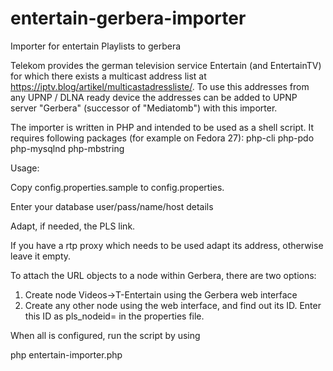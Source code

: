# entertain-gerbera-importer
Importer for entertain Playlists to gerbera

Telekom provides the german television service Entertain (and EntertainTV) for which there exists a multicast address list at https://iptv.blog/artikel/multicastadressliste/.
To use this addresses from any UPNP / DLNA ready device the addresses can be added to UPNP server "Gerbera" (successor of "Mediatomb") with this importer.

The importer is written in PHP and intended to be used as a shell script.
It requires following packages (for example on Fedora 27):
php-cli
php-pdo
php-mysqlnd
php-mbstring


Usage:

Copy config.properties.sample to config.properties. 

Enter your database user/pass/name/host details

Adapt, if needed, the PLS link.

If you have a rtp proxy which needs to be used adapt its address, otherwise leave it empty.

To attach the URL objects to a node within Gerbera, there are two options:

1. Create node Videos->T-Entertain using the Gerbera web interface
2. Create any other node using the web interface, and find out its ID. Enter this ID as pls_nodeid= in the properties file.

When all is configured, run the script by using

php entertain-importer.php
